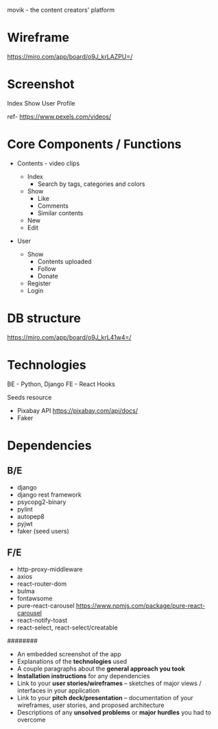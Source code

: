 movik - the content creators' platform


# Wireframe
https://miro.com/app/board/o9J_krLAZPU=/

# Screenshot
Index
Show
User Profile

ref- https://www.pexels.com/videos/


# Core Components / Functions
- Contents - video clips
  - Index 
      - Search by tags, categories and colors
  - Show
      - Like
      - Comments
      - Similar contents
  - New
  - Edit

- User
  - Show
    - Contents uploaded
    - Follow
    - Donate
  - Register
  - Login




# DB structure
https://miro.com/app/board/o9J_krL41w4=/


# Technologies
BE - Python, Django
FE - React Hooks

Seeds resource 
- Pixabay API https://pixabay.com/api/docs/
- Faker

# Dependencies
## B/E
* django
* django rest framework
* psycopg2-binary
* pylint
* autopep8
* pyjwt
* faker (seed users)

## F/E
* http-proxy-middleware
* axios
* react-router-dom
* bulma
* fontawsome
* pure-react-carousel https://www.npmjs.com/package/pure-react-carousel
* react-notify-toast
* react-select, react-select/creatable







########
* An embedded screenshot of the app
* Explanations of the **technologies** used
* A couple paragraphs about the **general approach you took**
* **Installation instructions** for any dependencies
* Link to your **user stories/wireframes** – sketches of major views / interfaces in your application
* Link to your **pitch deck/presentation** – documentation of your wireframes, user stories, and proposed architecture
* Descriptions of any **unsolved problems** or **major hurdles** you had to overcome